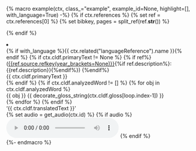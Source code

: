 {% macro example(ctx, class_="example", example_id=None, highlight=[], with_language=True) -%}
{% if ctx.references %}
{% set ref = ctx.references[0] %}
{% set bibkey, pages = split_ref(ref.__str__()) %}
<!--[{{bibkey}}](sources.bib?with_internal_ref_link&ref#cldf:{{bibkey}})"-->
{% endif %}
<li class={{class_}} id ="{{ example_id or ctx.id }}">
  <div class="interlinear">
    {% if with_language %}{{ ctx.related("languageReference").name }}{% endif %}
    {% if ctx.cldf.primaryText != None %} {% if ref%}(<a href="#source-{{ref.source.id}}">{{ref.source.refkey(year_brackets=None)}}</a>{%if ref.description%}: {{ref.description}}{%endif%})
{%endif%}
      <div class="surf">{{ ctx.cldf.primaryText }}</div>
    {% endif %}
    {% if ctx.cldf.analyzedWord != [] %}
      {% for obj in ctx.cldf.analyzedWord %}
        <div class="intlin">
          <span class="obj">{{ obj }}</span>
          <span class="trans">{{ decorate_gloss_string(ctx.cldf.gloss[loop.index-1]) }}</span>
        </div>
      {% endfor %}
    {% endif %}
    <div class="freetrans">‘{{ ctx.cldf.translatedText }}’</div>
    {% set audio = get_audio(ctx.id) %}
    {% if audio %}
        <audio controls src="{{ audio['url'] }}" type="{{ audio['type'] }}"></audio>
    {% endif %}
  </div>
</li>
{%- endmacro %}